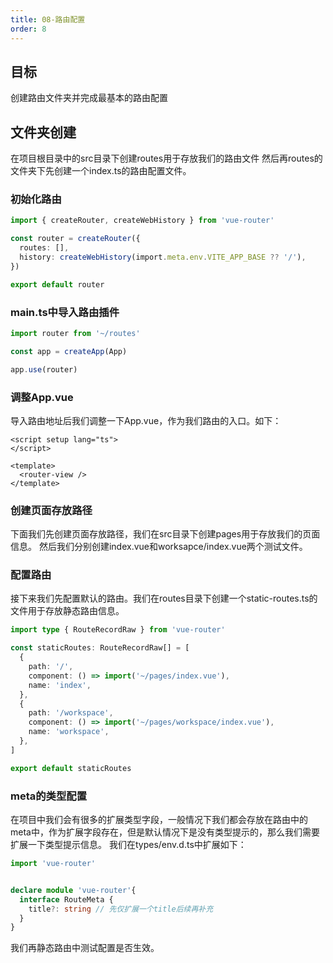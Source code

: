 ```yaml
---
title: 08-路由配置
order: 8
---
```


## 目标
创建路由文件夹并完成最基本的路由配置
## 文件夹创建
在项目根目录中的src目录下创建routes用于存放我们的路由文件
然后再routes的文件夹下先创建一个index.ts的路由配置文件。
### 初始化路由
```typescript
import { createRouter, createWebHistory } from 'vue-router'

const router = createRouter({
  routes: [],
  history: createWebHistory(import.meta.env.VITE_APP_BASE ?? '/'),
})

export default router

```
### main.ts中导入路由插件
```typescript
import router from '~/routes'

const app = createApp(App)

app.use(router)
```

### 调整App.vue
导入路由地址后我们调整一下App.vue，作为我们路由的入口。如下：
```vue
<script setup lang="ts">
</script>

<template>
  <router-view />
</template>

```

### 创建页面存放路径
下面我们先创建页面存放路径，我们在src目录下创建pages用于存放我们的页面信息。
然后我们分别创建index.vue和worksapce/index.vue两个测试文件。

### 配置路由
接下来我们先配置默认的路由。我们在routes目录下创建一个static-routes.ts的文件用于存放静态路由信息。
```typescript
import type { RouteRecordRaw } from 'vue-router'

const staticRoutes: RouteRecordRaw[] = [
  {
    path: '/',
    component: () => import('~/pages/index.vue'),
    name: 'index',
  },
  {
    path: '/workspace',
    component: () => import('~/pages/workspace/index.vue'),
    name: 'workspace',
  },
]

export default staticRoutes

```

### meta的类型配置
在项目中我们会有很多的扩展类型字段，一般情况下我们都会存放在路由中的meta中，作为扩展字段存在，但是默认情况下是没有类型提示的，那么我们需要扩展一下类型提示信息。
我们在types/env.d.ts中扩展如下：
```typescript
import 'vue-router'


declare module 'vue-router'{
  interface RouteMeta {
    title?: string // 先仅扩展一个title后续再补充
  }
}
```
我们再静态路由中测试配置是否生效。
